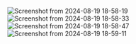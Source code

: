 ![Screenshot from 2024-08-19 18-58-19](https://github.com/user-attachments/assets/4d1f8bad-125a-4810-9950-427b6cdd8d4c)
![Screenshot from 2024-08-19 18-58-33](https://github.com/user-attachments/assets/f080ee00-d391-42c0-9608-ecc1f8560cd0)
![Screenshot from 2024-08-19 18-58-47](https://github.com/user-attachments/assets/fef868aa-1854-43bd-88ef-1dd27cf48db2)
![Screenshot from 2024-08-19 18-59-11](https://github.com/user-attachments/assets/b70f4cb4-a3d2-45af-8126-d5c331830af3)
